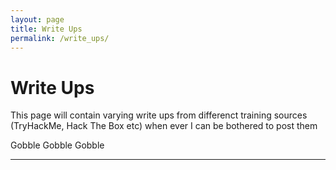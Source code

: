 ```yaml
---
layout: page
title: Write Ups
permalink: /write_ups/
---
```


# Write Ups 

This page will contain varying write ups from differenct training sources (TryHackMe, Hack The Box etc) when ever I can be bothered to post them

Gobble Gobble Gobble
* * *
